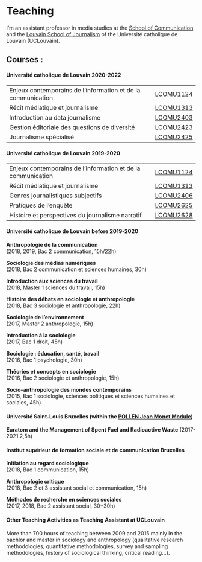 # Teaching

I‘m an assistant professor in media studies at the [School of Communication](https://uclouvain.be/fr/facultes/espo/comu) and the [Louvain School of Journalism](https://twitter.com/EjL_UCL) of the Université catholique de Louvain (UCLouvain).

## Courses :

#### Université catholique de Louvain 2020-2022

|     |     |
| --- | --- |
| Enjeux contemporains de l’information et de la communication | [LCOMU1124](https://uclouvain.be/cours-LCOMU1124) |
| Récit médiatique et journalisme | [LCOMU1313](https://uclouvain.be/cours-LCOMU1313) |
| Introduction au data journalisme | [LCOMU2403](https://uclouvain.be/cours-LCOMU2403) |
| Gestion éditoriale des questions de diversité | [LCOMU2423](https://uclouvain.be/cours-LCOMU2423) |
| Journalisme spécialisé | [LCOMU2425](https://uclouvain.be/cours-LCOMU2425) |

#### Université catholique de Louvain 2019-2020

|     |     |
| --- | --- |
| Enjeux contemporains de l’information et de la communication | [LCOMU1124](https://uclouvain.be/cours-LCOMU1124) |
| Récit médiatique et journalisme | [LCOMU1313](https://uclouvain.be/cours-LCOMU1313) |
| Genres journalistiques subjectifs | [LCOMU2406](https://uclouvain.be/cours-LCOMU2406) |
| Pratiques de l’enquête | [LCOMU2625](https://uclouvain.be/cours-LCOMU2625) |
| Histoire et perspectives du journalisme narratif | [LCOMU2628](https://uclouvain.be/cours-LCOMU2628) |

#### Université catholique de Louvain before 2019-2020

**Anthropologie de la communication**  
(2018, 2019, Bac 2 communication, 15h/22h)

**Sociologie des médias numériques**  
(2018, Bac 2 communication et sciences humaines, 30h)

**Introduction aux sciences du travail**  
(2018, Master 1 sciences du travail, 15h)

**Histoire des débats en sociologie et anthropologie**  
(2018, Bac 3 sociologie et anthropologie, 22h)

**Sociologie de l’environnement**  
(2017, Master 2 anthropologie, 15h)

**Introduction à la sociologie**  
(2017, Bac 1 droit, 45h)

**Sociologie : éducation, santé, travail**  
(2016, Bac 1 psychologie, 30h)

**Théories et concepts en sociologie**  
(2016, Bac 2 sociologie et anthropologie, 15h)

**Socio-anthropologie des mondes contemporains**  
(2015, Bac 1 sociologie, sciences politiques et sciences humaines et sociales, 45h)

#### Université Saint-Louis Bruxelles (within the [POLLEN Jean Monet Module](http://www.usaintlouis.be/iee/2732.html))

**Euratom and the Management of Spent Fuel and Radioactive Waste** (2017-2021 2,5h)

#### Institut supérieur de formation sociale et de communication Bruxelles

**Initiation au regard sociologique**  
(2018, Bac 1 communication, 15h)

**Anthropologie critique**  
(2018, Bac 2 et 3 assistant social et communication, 15h)

**Méthodes de recherche en sciences sociales**  
(2017, 2018, Bac 2 assistant social, 30+30h)

#### Other Teaching Activities as Teaching Assistant at UCLouvain

More than 700 hours of teaching between 2009 and 2015 mainly in the bachlor and master in sociology and anthropology (qualitative research methodologies, quantitative methodologies, survey and sampling methodologies, history of sociological thinking, critical reading…).